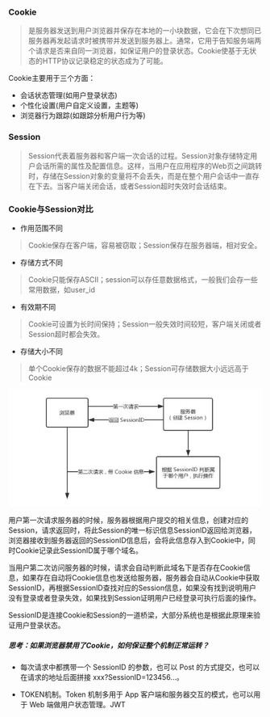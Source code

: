 ### Cookie

> 是服务器发送到用户浏览器并保存在本地的一小块数据，它会在下次想同已服务器再发起请求时被携带并发送到服务器上。通常，它用于告知服务端两个请求是否来自同一浏览器，如保证用户的登录状态。Cookie使基于无状态的HTTP协议记录稳定的状态成为了可能。

Cookie主要用于三个方面：

- 会话状态管理(如用户登录状态)
- 个性化设置(用户自定义设置，主题等)
- 浏览器行为跟踪(如跟踪分析用户行为等)


### Session

> Session代表着服务器和客户端一次会话的过程。Session对象存储特定用户会话所需的属性及配置信息。这样，当用户在应用程序的Web页之间跳转时，存储在Session对象的变量将不会丢失，而是在整个用户会话中一直存在下去。当客户端关闭会话，或者Session超时失效时会话结束。


### Cookie与Session对比

- 作用范围不同

> Cookie保存在客户端，容易被窃取；Session保存在服务器端，相对安全。

- 存储方式不同

> Cookie只能保存ASCII；session可以存任意数据格式，一般我们会存一些常用数据，如user_id

- 有效期不同

> Cookie可设置为长时间保持；Session一般失效时间较短，客户端关闭或者Session超时都会失效。

- 存储大小不同

> 单个Cookie保存的数据不能超过4k；Session可存储数据大小远远高于Cookie

![](assets/markdown-img-paste-20190918200825871.png)

用户第一次请求服务器的时候，服务器根据用户提交的相关信息，创建对应的Session，请求返回时，将此Session的唯一标识信息SessionID返回给浏览器，浏览器接收到服务器返回的SessionID信息后，会将此信息存入到Cookie中，同时Cookie记录此SessionID属于哪个域名。

当用户第二次访问服务器的时候，请求会自动判断此域名下是否存在Cookie信息，如果存在自动将Cookie信息也发送给服务器，服务器会自动从Cookie中获取SessionID，再根据SessionID查找对应的Session信息，如果没有找到说明用户没有登录或者登录失效，如果找到Session证明用户已经登录可执行后面的操作。

SessionID是连接Cookie和Session的一道桥梁，大部分系统也是根据此原理来验证用户登录状态。


##### 思考：如果浏览器禁用了Cookie，如何保证整个机制正常运转？

- 每次请求中都携带一个 SessionID 的参数，也可以 Post 的方式提交，也可以在请求的地址后面拼接 xxx?SessionID=123456...。

- TOKEN机制。Token 机制多用于 App 客户端和服务器交互的模式，也可以用于 Web 端做用户状态管理。JWT
